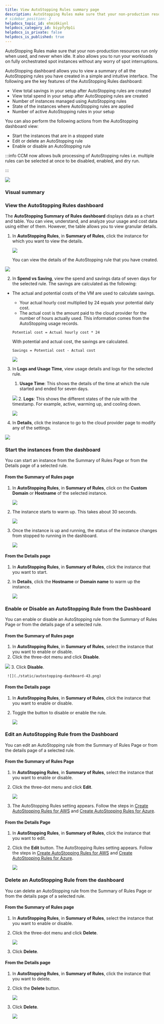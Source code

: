 ```yaml
---
title: View AutoStopping Rules summary page
description: AutoStopping Rules make sure that your non-production resources run only when used, and never when idle. This topic describes how to use AutoStopping Dashboard.
# sidebar_position: 2
helpdocs_topic_id: ehmi6kiynl
helpdocs_category_id: biypfy9p1i
helpdocs_is_private: false
helpdocs_is_published: true
---
```


AutoStopping Rules make sure that your non-production resources run only when used, and never when idle. It also allows you to run your workloads on fully orchestrated spot instances without any worry of spot interruptions.

AutoStopping dashboard allows you to view a summary of all the AutoStopping rules you have created in a simple and intuitive interface. The following are the key features of the AutoStopping Rules dashboard:

- View total savings in your setup after AutoStopping rules are created
- View total spend in your setup after AutoStopping rules are created
- Number of instances managed using AutoStopping rules
- State of the instances where AutoStopping rules are applied
- Number of active AutoStopping rules in your setup

You can also perform the following actions from the AutoStopping dashboard view:

- Start the instances that are in a stopped state
- Edit or delete an AutoStopping rule
- Enable or disable an AutoStopping rule


:::info
CCM now allows bulk processing of AutoStopping rules i.e. multiple rules can be selected at once to be disabled, enabled, and dry run.

:::

![](./static/autostopping-dashboard-new.png)

### Visual summary

<DocVideo src="https://youtu.be/CDSRjRC_vY4" />

### View the AutoStopping Rules dashboard

The **AutoStopping Summary of Rules dashboard** displays data as a chart and table. You can view, understand, and analyze your usage and cost data using either of them. However, the table allows you to view granular details.

1. In **AutoStopping Rules**, in **Summary of Rules**, click the instance for which you want to view the details.

   ![](./static/autostopping-dashboard-32.png)

   You can view the details of the AutoStopping rule that you have created.

![](./static/autostopping-dashboard-33.png)

2. In **Spend vs Saving**, view the spend and savings data of seven days for the selected rule. The savings are calculated as the following:

- The actual and potential costs of the VM are used to calculate savings.

  - Your actual hourly cost multiplied by 24 equals your potential daily cost.
  - The actual cost is the amount paid to the cloud provider for the number of hours actually used. This information comes from the AutoStopping usage records.

  ```
  Potential cost = Actual hourly cost * 24
  ```

  With potential and actual cost, the savings are calculated.

  ```
  Savings = Potential cost - Actual cost
  ```

  ![](./static/autostopping-dashboard-34.png)

3. In **Logs and Usage Time**, view usage details and logs for the selected rule.

   1. **Usage Time**: This shows the details of the time at which the rule started and ended for seven days.

   ![](./static/autostopping-dashboard-35.png) 2. **Logs**: This shows the different states of the rule with the timestamp. For example, active, warming up, and cooling down.

   ![](./static/autostopping-dashboard-36.png)

4. In **Details**, click the instance to go to the cloud provider page to modify any of the settings.

![](./static/autostopping-dashboard-37.png)

### Start the instances from the dashboard

You can start an instance from the Summary of Rules Page or from the Details page of a selected rule.

#### From the Summary of Rules page

1. In **AutoStopping Rules**, in **Summary of Rules**, click on the **Custom Domain** or **Hostname** of the selected instance.

   ![](./static/autostopping-dashboard-38.png)

2. The instance starts to warm up. This takes about 30 seconds.

   ![](./static/autostopping-dashboard-39.png)

3. Once the instance is up and running, the status of the instance changes from stopped to running in the dashboard.

   ![](./static/autostopping-dashboard-40.png)

#### From the Details page

1. In **AutoStopping Rules**, in **Summary of Rules**, click the instance that you want to start.
2. In **Details**, click the **Hostname** or **Domain name** to warm up the instance.

   ![](./static/autostopping-dashboard-41.png)

### Enable or Disable an AutoStopping Rule from the Dashboard

You can enable or disable an AutoStopping rule from the Summary of Rules Page or from the details page of a selected rule.

#### From the Summary of Rules page

1. In **AutoStopping Rules**, in **Summary of Rules**, select the instance that you want to enable or disable.
2. Click the three-dot menu and click **Disable**.

![](./static/autostopping-dashboard-42.png) 3. Click **Disable**.

     ![](./static/autostopping-dashboard-43.png)

#### From the Details page

1. In **AutoStopping Rules**, in **Summary of Rules**, click the instance that you want to enable or disable.
2. Toggle the button to disable or enable the rule.

   ![](./static/autostopping-rule-disable.png)

### Edit an AutoStopping Rule from the Dashboard

You can edit an AutoStopping rule from the Summary of Rules Page or from the details page of a selected rule.

#### From the Summary of Rules Page

1. In **AutoStopping Rules**, in **Summary of Rules**, select the instance that you want to enable or disable.
2. Click the three-dot menu and click **Edit**.

   ![](./static/autostopping-dashboard-45.png)

3. The AutoStopping Rules setting appears. Follow the steps in [Create AutoStopping Rules for AWS](create-autostopping-rules-aws.md) and [Create AutoStopping Rules for Azure](create-auto-stopping-rules-for-azure.md).

#### From the Details Page

1. In **AutoStopping Rules**, in **Summary of Rules**, click the instance that you want to edit.
2. Click the **Edit** button. The AutoStopping Rules setting appears. Follow the steps in [Create AutoStopping Rules for AWS](create-autostopping-rules-aws.md) and [Create AutoStopping Rules for Azure](create-auto-stopping-rules-for-azure.md).

   ![](./static/rule-summary-page.png)

### Delete an AutoStopping Rule from the dashboard

You can delete an AutoStopping rule from the Summary of Rules Page or from the details page of a selected rule.

#### From the Summary of Rules page

1. In **AutoStopping Rules**, in **Summary of Rules**, select the instance that you want to enable or disable.
2. Click the three-dot menu and click **Delete**.

   ![](./static/autostopping-dashboard-47.png)

3. Click **Delete**.

#### From the Details page

1. In **AutoStopping Rules**, in **Summary of Rules**, click the instance that you want to delete.
2. Click the **Delete** button.

   ![](./static/rule-summary-page.png)

3. Click **Delete**.

   ![](./static/autostopping-dashboard-49.png)


